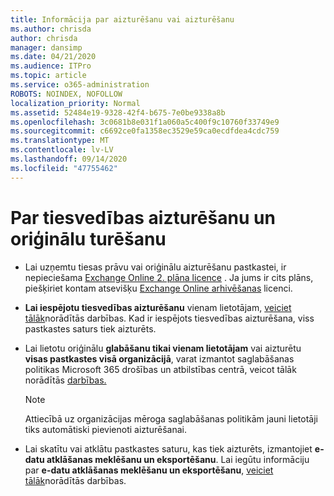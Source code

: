 ```yaml
---
title: Informācija par aizturēšanu vai aizturēšanu
ms.author: chrisda
author: chrisda
manager: dansimp
ms.date: 04/21/2020
ms.audience: ITPro
ms.topic: article
ms.service: o365-administration
ROBOTS: NOINDEX, NOFOLLOW
localization_priority: Normal
ms.assetid: 52484e19-9328-42f4-b675-7e0be9338a8b
ms.openlocfilehash: 3c0681b8e031f1a060a5c400f9c10760f33749e9
ms.sourcegitcommit: c6692ce0fa1358ec3529e59ca0ecdfdea4cdc759
ms.translationtype: MT
ms.contentlocale: lv-LV
ms.lasthandoff: 09/14/2020
ms.locfileid: "47755462"
---
```

# <a name="about-litigation-holds-and-in-place-holds"></a>Par tiesvedības aizturēšanu un oriģinālu turēšanu

- Lai uzņemtu tiesas prāvu vai oriģinālu aizturēšanu pastkastei, ir nepieciešama [Exchange Online 2. plāna licence](https://docs.microsoft.com/office365/servicedescriptions/office-365-platform-service-description/office-365-plan-options) . Ja jums ir cits plāns, piešķiriet kontam atsevišķu [Exchange Online arhivēšanas](https://docs.microsoft.com/office365/servicedescriptions/exchange-online-archiving-service-description/exchange-online-archiving-service-description) licenci. 
    
- **Lai iespējotu tiesvedības aizturēšanu** vienam lietotājam, [veiciet tālāk](https://docs.microsoft.com/office365/SecurityCompliance/place-a-mailbox-on-litigation-hold)norādītās darbības. Kad ir iespējots tiesvedības aizturēšana, viss pastkastes saturs tiek aizturēts.
    
- Lai lietotu oriģinālu **glabāšanu tikai vienam lietotājam** vai aizturētu **visas pastkastes visā organizācijā**, varat izmantot saglabāšanas politikas Microsoft 365 drošības un atbilstības centrā, veicot tālāk norādītās [darbības.]( https://docs.microsoft.com/microsoft-365/compliance/retention-policies)
    
    > [!NOTE]
    > Attiecībā uz organizācijas mēroga saglabāšanas politikām jauni lietotāji tiks automātiski pievienoti aizturēšanai. 
  
- Lai skatītu vai atklātu pastkastes saturu, kas tiek aizturēts, izmantojiet **e-datu atklāšanas meklēšanu un eksportēšanu**. Lai iegūtu informāciju par **e-datu atklāšanas meklēšanu un eksportēšanu**, [veiciet tālāk](https://docs.microsoft.com/microsoft-365/compliance/export-search-results)norādītās darbības.
    

